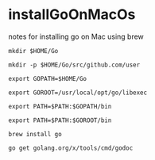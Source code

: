 # installGoOnMacOs
notes for installing go on Mac using brew


```
mkdir $HOME/Go
```


```
mkdir -p $HOME/Go/src/github.com/user
```


```
export GOPATH=$HOME/Go
```


```
export GOROOT=/usr/local/opt/go/libexec
```


```
export PATH=$PATH:$GOPATH/bin
```


```
export PATH=$PATH:$GOROOT/bin
```


```
brew install go
```


```
go get golang.org/x/tools/cmd/godoc
```
